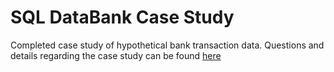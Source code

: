 # SQL DataBank Case Study
Completed case study of hypothetical bank transaction data. Questions and details regarding the case study can be found [here](https://8weeksqlchallenge.com/case-study-4/)
